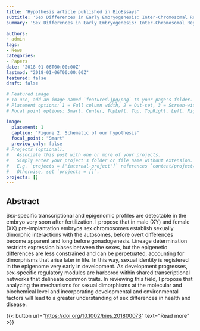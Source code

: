 ```yaml
---
title: 'Hypothesis article published in BioEssays'
subtitle: 'Sex Differences in Early Embryogenesis: Inter-Chromosomal Regulation Sets the Stage for Sex-Biased Gene Networks'
summary: 'Sex Differences in Early Embryogenesis: Inter-Chromosomal Regulation Sets the Stage for Sex-Biased Gene Networks'

authors:
- admin
tags:
- News
categories:
- Papers
date: "2018-01-06T00:00:00Z"
lastmod: "2018-01-06T00:00:00Z"
featured: false
draft: false

# Featured image
# To use, add an image named `featured.jpg/png` to your page's folder.
# Placement options: 1 = Full column width, 2 = Out-set, 3 = Screen-width
# Focal point options: Smart, Center, TopLeft, Top, TopRight, Left, Right, BottomLeft, Bottom, BottomRight

image:
  placement: 1
  caption: 'Figure 2. Schematic of our hypothesis'
  focal_point: "Smart"
  preview_only: false
# Projects (optional).
#   Associate this post with one or more of your projects.
#   Simply enter your project's folder or file name without extension.
#   E.g. `projects = ["internal-project"]` references `content/project/deep-learning/index.md`.
#   Otherwise, set `projects = []`.
projects: []
---
```

## Abstract

Sex-specific transcriptional and epigenomic profiles are detectable in the embryo very soon after fertilization. I propose that in male (XY) and female (XX) pre-implantation embryos sex chromosomes establish sexually dimorphic interactions with the autosomes, before overt differences become apparent and long before gonadogenesis. Lineage determination restricts expression biases between the sexes, but the epigenetic differences are less constrained and can be perpetuated, accounting for dimorphisms that arise later in life. In this way, sexual identity is registered in the epigenome very early in development. As development progresses, sex-specific regulatory modules are harbored within shared transcriptional networks that delineate common traits. In reviewing this field, I propose that analyzing the mechanisms for sexual dimorphisms at the molecular and biochemical level and incorporating developmental and environmental factors will lead to a greater understanding of sex differences in health and disease.

{{< button url="https://doi.org/10.1002/bies.201800073" text="Read more" >}}
